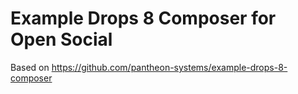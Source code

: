 # Example Drops 8 Composer for Open Social

Based on https://github.com/pantheon-systems/example-drops-8-composer 








